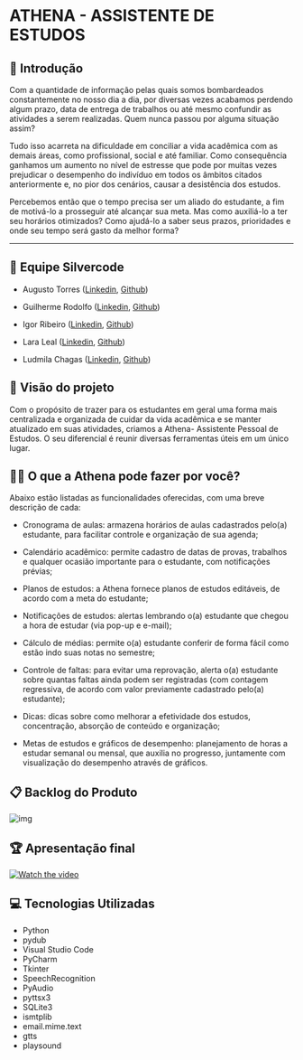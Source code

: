 

# ATHENA - ASSISTENTE DE ESTUDOS

## 📃 Introdução

Com a quantidade de informação pelas quais somos bombardeados constantemente no nosso dia a dia, por diversas vezes acabamos perdendo algum prazo, data de entrega de trabalhos ou até mesmo confundir as atividades a serem realizadas. Quem nunca passou por alguma situação assim?

Tudo isso acarreta na dificuldade em conciliar a vida acadêmica com as demais áreas, como profissional, social e até familiar. Como consequência ganhamos um aumento no nível de estresse que pode por muitas vezes prejudicar o desempenho do indivíduo em todos os âmbitos citados anteriormente e, no pior dos cenários, causar a desistência dos estudos.

Percebemos então que o tempo precisa ser um aliado do estudante, a fim de motivá-lo a prosseguir até alcançar sua meta. Mas como auxiliá-lo a ter seu horários otimizados? Como ajudá-lo a saber seus prazos, prioridades e onde seu tempo será gasto da melhor forma?
___


## 👥 Equipe Silvercode

- Augusto Torres ([Linkedin](https://www.linkedin.com/in/augusto-torres-7919881b9/), [Github](https://github.com/MrZeroLeft))

- Guilherme Rodolfo ([Linkedin](https://www.linkedin.com/in/guilherme-rodolfo-5686601a3/), [Github](https://github.com/cabeloko))

- Igor Ribeiro ([Linkedin](https://www.linkedin.com/in/igor-ribeiro-8571a6210/), [Github](https://github.com/IgorRibeiro-S)) 

- Lara Leal ([Linkedin](https://www.linkedin.com/in/lara-leal-527b7020a), [Github](https://github.com/lara-leal))

- Ludmila Chagas ([Linkedin](https://www.linkedin.com/in/ludmila-chagas-273548187), [Github](https://github.com/ludmila-chagas))


## 📌 Visão do projeto

Com o propósito de trazer para os estudantes em geral uma forma mais centralizada e organizada de cuidar da vida acadêmica e se manter atualizado em suas atividades, criamos a Athena- Assistente Pessoal de Estudos. O seu diferencial é reunir diversas ferramentas úteis em um único lugar.


## 👩‍💼 O que a Athena pode fazer por você?
 
Abaixo estão listadas as funcionalidades oferecidas, com uma breve descrição de cada:

- Cronograma de aulas:
  armazena horários de aulas cadastrados pelo(a) estudante, para facilitar controle e organização de sua agenda;
  
- Calendário acadêmico:
  permite cadastro de datas de provas, trabalhos e qualquer ocasião importante para o estudante, com notificações prévias;
  
- Planos de estudos:
  a Athena fornece planos de estudos editáveis, de acordo com a meta do estudante;
  
- Notificações de estudos:
  alertas lembrando o(a) estudante que chegou a hora de estudar (via pop-up e e-mail);

- Cálculo de médias:
  permite o(a) estudante conferir de forma fácil como estão indo suas notas no semestre;
  
- Controle de faltas:
  para evitar uma reprovação, alerta o(a) estudante sobre quantas faltas ainda podem ser registradas (com contagem regressiva, de acordo com valor previamente cadastrado pelo(a) estudante);
  
- Dicas:
  dicas sobre como melhorar a efetividade dos estudos, concentração, absorção de conteúdo e organização;
  
- Metas de estudos e gráficos de desempenho:
  planejamento de horas a estudar semanal ou mensal, que auxilia no progresso, juntamente com visualização do desempenho através de gráficos.
  

## 📋 Backlog do Produto
![img](https://media.discordapp.net/attachments/819739682472329256/879154678976356442/backlog-athena.png)


## 🏆 Apresentação final 
[![Watch the video](https://img.freepik.com/vetores-gratis/video-player-modelo-de-design-janela-de-transmissao-ao-vivo-de-midia-social-conceito-de-jogador_49683-4498.jpg?size=626&ext=jpg)](https://www.youtube.com/watch?v=E_I9MvQs9BE)


## 💻 Tecnologias Utilizadas

- Python
- pydub
- Visual Studio Code
- PyCharm
- Tkinter
- SpeechRecognition
- PyAudio
- pyttsx3
- SQLite3
- ismtplib
- email.mime.text
- gtts
- playsound

